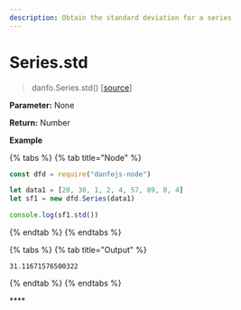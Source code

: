 ```yaml
---
description: Obtain the standard deviation for a series
---
```


# Series.std

> danfo.Series.std()     \[[source](https://github.com/opensource9ja/danfojs/blob/master/danfojs/src/core/series.js#L422)]

**Parameter:** None

**Return:** Number

**Example**

{% tabs %}
{% tab title="Node" %}
```javascript
const dfd = require("danfojs-node")

let data1 = [20, 30, 1, 2, 4, 57, 89, 0, 4]
let sf1 = new dfd.Series(data1)

console.log(sf1.std())
```
{% endtab %}
{% endtabs %}

{% tabs %}
{% tab title="Output" %}
```
31.11671576500322
```
{% endtab %}
{% endtabs %}

&#x20;****&#x20;

